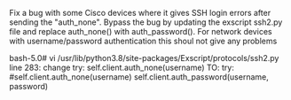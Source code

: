 Fix a bug with some Cisco devices where it gives SSH login errors after sending the "auth_none".
Bypass the bug by updating the exscript ssh2.py file and replace auth_none() with auth_password().
For network devices with username/password authentication this shoul not give any problems

bash-5.0# vi /usr/lib/python3.8/site-packages/Exscript/protocols/ssh2.py
line 283:
change
        try:
            self.client.auth_none(username)
TO:
        try:
            #self.client.auth_none(username)
            self.client.auth_password(username, password)

